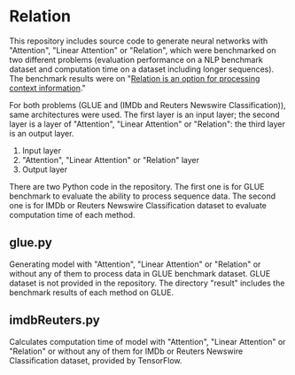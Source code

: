 # Relation

This repository includes source code to generate neural networks with "Attention", "Linear Attention" or "Relation", which were benchmarked on two different problems (evaluation performance on a NLP benchmark dataset and computation time on a dataset including longer sequences). The benchmark results were on "[Relation is an option for processing context information](https://www.biorxiv.org/content/10.1101/2022.04.14.488336v1)."

For both problems (GLUE and (IMDb and Reuters Newswire Classification)), same architectures were used. The first layer is an input layer; the second layer is a layer of "Attention", "Linear Attention" or "Relation": the third layer is an output layer.

1. Input layer
2. "Attention", "Linear Attention" or "Relation" layer
3. Output layer

There are two Python code in the repository. The first one is for GLUE benchmark to evaluate the ability to process sequence data. The second one is for IMDb or Reuters Newswire Classification dataset to evaluate computation time of each method.

## glue.py
Generating model with "Attention", "Linear Attention" or "Relation" or without any of them to process data in GLUE benchmark dataset. GLUE dataset is not provided in the repository.
The directory "result" includes the benchmark results of each method on GLUE.

## imdbReuters.py
Calculates computation time of model with "Attention", "Linear Attention" or "Relation" or without any of them for IMDb or Reuters Newswire Classification dataset, provided by TensorFlow.
